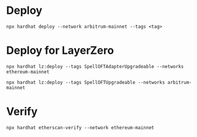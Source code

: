 # Deploy

```
npx hardhat deploy --network arbitrum-mainnet --tags <tag>
```

# Deploy for LayerZero

```
npx hardhat lz:deploy --tags SpellOFTAdapterUpgradeable --networks ethereum-mainnet

npx hardhat lz:deploy --tags SpellOFTUpgradeable --networks arbitrum-mainnet
```

# Verify

```
npx hardhat etherscan-verify --network ethereum-mainnet
```

